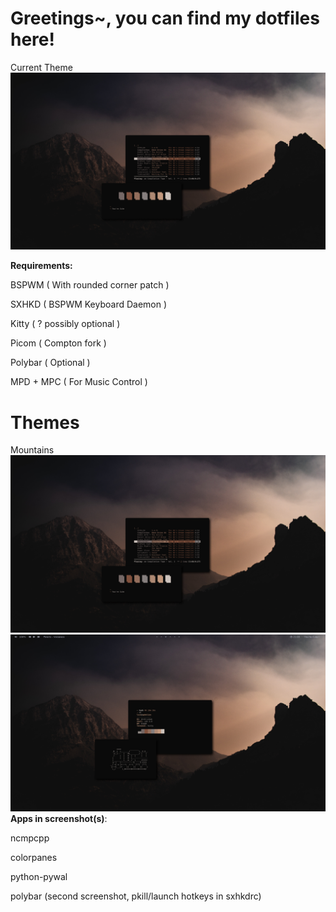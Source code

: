 # Greetings~, you can find my dotfiles here!

Current Theme
![scrot](images/scrot/2020-03-18-135835_2560x1440_scrot.png)

**Requirements:**

BSPWM ( With rounded corner patch )

SXHKD ( BSPWM Keyboard Daemon )

Kitty ( ? possibly optional )

Picom ( Compton fork )

Polybar ( Optional )

MPD + MPC ( For Music Control )

# Themes
Mountains
![scrot](images/scrot/2020-03-18-135835_2560x1440_scrot.png)
![scrot](images/scrot/2020-03-18-210354_2560x1440_scrot.png)
**Apps in screenshot(s)**:

ncmpcpp

colorpanes

python-pywal 

polybar (second screenshot, pkill/launch hotkeys in sxhkdrc)



